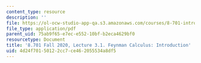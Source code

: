 ```yaml
---
content_type: resource
description: ''
file: https://ol-ocw-studio-app-qa.s3.amazonaws.com/courses/8-701-introduction-to-nuclear-and-particle-physics-fall-2020/4d24f70150122cc7ce462055534a8df5_MIT8_701f20_lec3.1.pdf
file_type: application/pdf
parent_uid: 75ab9f65-e7ec-e552-10bf-b2eca4629bf0
resourcetype: Document
title: '8.701 Fall 2020, Lecture 3.1. Feynman Calculus: Introduction'
uid: 4d24f701-5012-2cc7-ce46-2055534a8df5
---
```

